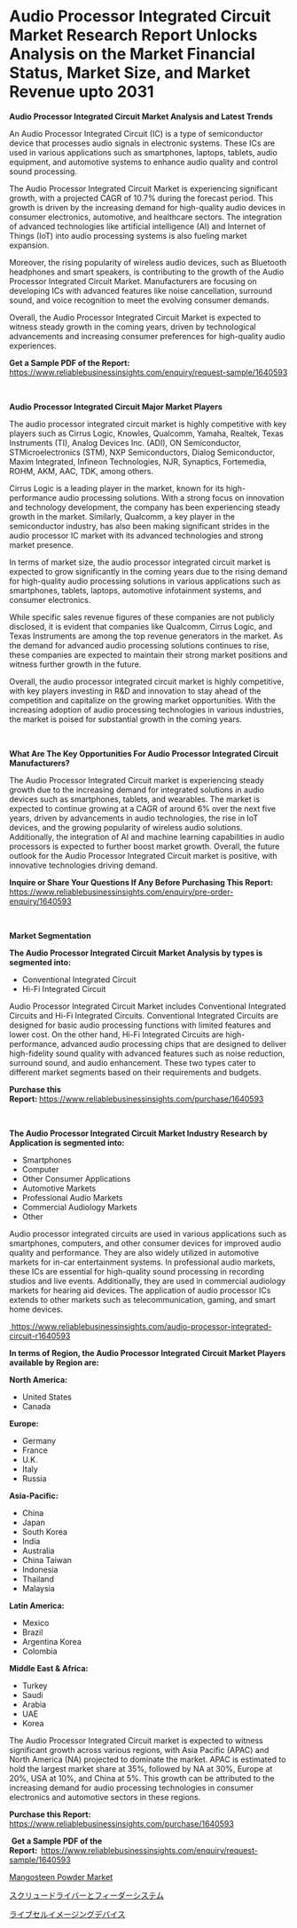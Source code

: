 <p><h1>Audio Processor Integrated Circuit Market Research Report Unlocks Analysis on the Market Financial Status, Market Size, and Market Revenue upto 2031</h1></p><p><strong>Audio Processor Integrated Circuit Market Analysis and Latest Trends</strong></p>
<p><p>An Audio Processor Integrated Circuit (IC) is a type of semiconductor device that processes audio signals in electronic systems. These ICs are used in various applications such as smartphones, laptops, tablets, audio equipment, and automotive systems to enhance audio quality and control sound processing.</p><p>The Audio Processor Integrated Circuit Market is experiencing significant growth, with a projected CAGR of 10.7% during the forecast period. This growth is driven by the increasing demand for high-quality audio devices in consumer electronics, automotive, and healthcare sectors. The integration of advanced technologies like artificial intelligence (AI) and Internet of Things (IoT) into audio processing systems is also fueling market expansion.</p><p>Moreover, the rising popularity of wireless audio devices, such as Bluetooth headphones and smart speakers, is contributing to the growth of the Audio Processor Integrated Circuit Market. Manufacturers are focusing on developing ICs with advanced features like noise cancellation, surround sound, and voice recognition to meet the evolving consumer demands.</p><p>Overall, the Audio Processor Integrated Circuit Market is expected to witness steady growth in the coming years, driven by technological advancements and increasing consumer preferences for high-quality audio experiences.</p></p>
<p><strong>Get a Sample PDF of the Report:&nbsp;</strong> <a href="https://www.reliablebusinessinsights.com/enquiry/request-sample/1640593">https://www.reliablebusinessinsights.com/enquiry/request-sample/1640593</a></p>
<p>&nbsp;</p>
<p><strong>Audio Processor Integrated Circuit Major Market Players</strong></p>
<p><p>The audio processor integrated circuit market is highly competitive with key players such as Cirrus Logic, Knowles, Qualcomm, Yamaha, Realtek, Texas Instruments (TI), Analog Devices Inc. (ADI), ON Semiconductor, STMicroelectronics (STM), NXP Semiconductors, Dialog Semiconductor, Maxim Integrated, Infineon Technologies, NJR, Synaptics, Fortemedia, ROHM, AKM, AAC, TDK, among others.</p><p>Cirrus Logic is a leading player in the market, known for its high-performance audio processing solutions. With a strong focus on innovation and technology development, the company has been experiencing steady growth in the market. Similarly, Qualcomm, a key player in the semiconductor industry, has also been making significant strides in the audio processor IC market with its advanced technologies and strong market presence.</p><p>In terms of market size, the audio processor integrated circuit market is expected to grow significantly in the coming years due to the rising demand for high-quality audio processing solutions in various applications such as smartphones, tablets, laptops, automotive infotainment systems, and consumer electronics.</p><p>While specific sales revenue figures of these companies are not publicly disclosed, it is evident that companies like Qualcomm, Cirrus Logic, and Texas Instruments are among the top revenue generators in the market. As the demand for advanced audio processing solutions continues to rise, these companies are expected to maintain their strong market positions and witness further growth in the future.</p><p>Overall, the audio processor integrated circuit market is highly competitive, with key players investing in R&D and innovation to stay ahead of the competition and capitalize on the growing market opportunities. With the increasing adoption of audio processing technologies in various industries, the market is poised for substantial growth in the coming years.</p></p>
<p>&nbsp;</p>
<p><strong>What Are The Key Opportunities For Audio Processor Integrated Circuit Manufacturers?</strong></p>
<p><p>The Audio Processor Integrated Circuit market is experiencing steady growth due to the increasing demand for integrated solutions in audio devices such as smartphones, tablets, and wearables. The market is expected to continue growing at a CAGR of around 6% over the next five years, driven by advancements in audio technologies, the rise in IoT devices, and the growing popularity of wireless audio solutions. Additionally, the integration of AI and machine learning capabilities in audio processors is expected to further boost market growth. Overall, the future outlook for the Audio Processor Integrated Circuit market is positive, with innovative technologies driving demand.</p></p>
<p><strong>Inquire or Share Your Questions If Any Before Purchasing This Report:</strong> <a href="https://www.reliablebusinessinsights.com/enquiry/pre-order-enquiry/1640593">https://www.reliablebusinessinsights.com/enquiry/pre-order-enquiry/1640593</a></p>
<p>&nbsp;</p>
<p><strong>Market Segmentation</strong></p>
<p><strong>The Audio Processor Integrated Circuit Market Analysis by types is segmented into:</strong></p>
<p><ul><li>Conventional Integrated Circuit</li><li>Hi-Fi Integrated Circuit</li></ul></p>
<p><p>Audio Processor Integrated Circuit Market includes Conventional Integrated Circuits and Hi-Fi Integrated Circuits. Conventional Integrated Circuits are designed for basic audio processing functions with limited features and lower cost. On the other hand, Hi-Fi Integrated Circuits are high-performance, advanced audio processing chips that are designed to deliver high-fidelity sound quality with advanced features such as noise reduction, surround sound, and audio enhancement. These two types cater to different market segments based on their requirements and budgets.</p></p>
<p><strong>Purchase this Report:&nbsp;</strong><a href="https://www.reliablebusinessinsights.com/purchase/1640593">https://www.reliablebusinessinsights.com/purchase/1640593</a></p>
<p>&nbsp;</p>
<p><strong>The Audio Processor Integrated Circuit Market Industry Research by Application is segmented into:</strong></p>
<p><ul><li>Smartphones</li><li>Computer</li><li>Other Consumer Applications</li><li>Automotive Markets</li><li>Professional Audio Markets</li><li>Commercial Audiology Markets</li><li>Other</li></ul></p>
<p><p>Audio processor integrated circuits are used in various applications such as smartphones, computers, and other consumer devices for improved audio quality and performance. They are also widely utilized in automotive markets for in-car entertainment systems. In professional audio markets, these ICs are essential for high-quality sound processing in recording studios and live events. Additionally, they are used in commercial audiology markets for hearing aid devices. The application of audio processor ICs extends to other markets such as telecommunication, gaming, and smart home devices.</p></p>
<p><a href="https://www.reliablebusinessinsights.com/audio-processor-integrated-circuit-r1640593">&nbsp;https://www.reliablebusinessinsights.com/audio-processor-integrated-circuit-r1640593</a></p>
<p><strong>In terms of Region, the Audio Processor Integrated Circuit Market Players available by Region are:</strong></p>
<p>
    <p> <strong> North America: </strong>
        <ul>
            <li>United States</li>
            <li>Canada</li>
        </ul>
        </p> 
    <p> <strong> Europe: </strong>
        <ul>
            <li>Germany</li>
            <li>France</li>
            <li>U.K.</li>
            <li>Italy</li>
            <li>Russia</li>
        </ul>
        </p> 
    <p> <strong> Asia-Pacific: </strong>
        <ul>
            <li>China</li>
            <li>Japan</li>
            <li>South Korea</li>
            <li>India</li>
            <li>Australia</li>
            <li>China Taiwan</li>
            <li>Indonesia</li>
            <li>Thailand</li>
            <li>Malaysia</li>
        </ul>
        </p> 
    <p> <strong> Latin America: </strong>
        <ul>
            <li>Mexico</li>
            <li>Brazil</li>
            <li>Argentina Korea</li>
            <li>Colombia</li>
        </ul>
        </p> 
    <p> <strong> Middle East & Africa: </strong>
        <ul>
            <li>Turkey</li>
            <li>Saudi</li>
            <li>Arabia</li>
            <li>UAE</li>
            <li>Korea</li>
        </ul>
    </p>
    </p>
<p><p>The Audio Processor Integrated Circuit market is expected to witness significant growth across various regions, with Asia Pacific (APAC) and North America (NA) projected to dominate the market. APAC is estimated to hold the largest market share at 35%, followed by NA at 30%, Europe at 20%, USA at 10%, and China at 5%. This growth can be attributed to the increasing demand for audio processing technologies in consumer electronics and automotive sectors in these regions.</p></p>
<p><strong>Purchase this Report: </strong><a href="https://www.reliablebusinessinsights.com/purchase/1640593">https://www.reliablebusinessinsights.com/purchase/1640593</a></p>
<p>&nbsp;<strong>Get a Sample PDF of the Report:&nbsp;&nbsp;</strong><a href="https://www.reliablebusinessinsights.com/enquiry/request-sample/1640593">https://www.reliablebusinessinsights.com/enquiry/request-sample/1640593</a></p>
<p><strong></strong></p>
<p><p><a href="https://view.publitas.com/reportprime-1/mangosteen-powder-market-outlook-industry-overview-and-forecast-2024-to-2031/">Mangosteen Powder Market</a></p><p><a href="https://medium.com/@kaitlensen45645/2024%E5%B9%B4%E3%81%8B%E3%82%892031%E5%B9%B4%E3%81%BE%E3%81%A7%E3%81%AE%E6%9C%9F%E9%96%93%E3%81%AB%E4%BA%88%E6%B8%AC%E3%81%95%E3%82%8C%E3%82%8B%E3%82%B9%E3%82%AF%E3%83%AA%E3%83%A5%E3%83%BC%E3%83%89%E3%83%A9%E3%82%A4%E3%83%90%E3%83%BC%E3%81%A8%E3%83%95%E3%82%A3%E3%83%BC%E3%83%80%E3%83%BC%E3%82%B7%E3%82%B9%E3%83%86%E3%83%A0%E5%B8%82%E5%A0%B4%E5%88%86%E6%9E%90%E3%81%A8%E3%82%B5%E3%82%A4%E3%82%BA%E4%BA%88%E6%B8%AC-e5ae79c61cf4">スクリュードライバーとフィーダーシステム</a></p><p><a href="https://medium.com/@lauriank/%E3%83%A9%E3%82%A4%E3%83%96%E7%B4%B0%E8%83%9E%E3%82%A4%E3%83%A1%E3%83%BC%E3%82%B8%E3%83%B3%E3%82%B0%E3%83%87%E3%83%90%E3%82%A4%E3%82%B9%E5%B8%82%E5%A0%B4-2031%E5%B9%B4%E3%81%BE%E3%81%A7%E3%81%AE%E3%83%88%E3%83%AC%E3%83%B3%E3%83%89-%E4%BA%88%E6%B8%AC-%E7%AB%B6%E4%BA%89%E5%88%86%E6%9E%90-2734649500d3">ライブセルイメージングデバイス</a></p></p>